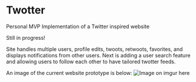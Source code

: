 # Twotter
Personal MVP Implementation of a Twitter inspired website

Still in progress!

Site handles multiple users, profile edits, twoots, retwoots, favorites, and displays notifications from other users. Next is adding a user search feature and allowing users to follow each other to have tailored twotter feeds.

An image of the current website prototype is below:
![Image on imgur here](http://i.imgur.com/IYLFBZB.jpg)

